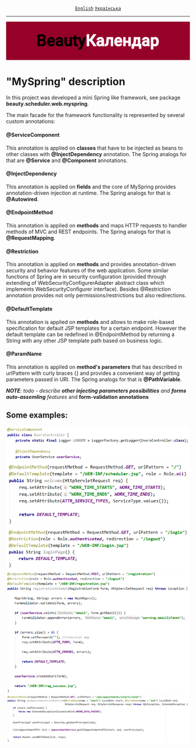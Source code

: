 <div align="center">
	<a href="https://github.com/VictorHilonenko/ServletProject/tree/master/src/main/java/beauty/scheduler/web/myspring/README.md"><code>English</code></a>
	<a href="https://github.com/VictorHilonenko/ServletProject/tree/master/src/main/java/beauty/scheduler/web/myspring/README_uk.md"><code>Українська</code></a>
</div>
<hr>
<div align="center">
	<img src="src/main/webapp/images/logo_uk.png">
</div>

# "MySpring" description

In this project was developed a mini Spring like framework, see package **beauty.scheduler.web.myspring**.

The main facade for the framework functionality is represented by several custom annotations:

#### @ServiceComponent
This annotation is applied on **classes** that have to be injected as beans to other classes with **@InjectDependency** annotation.
The Spring analogs for that are **@Service** and **@Component** annotations.

#### @InjectDependency
This annotation is applied on **fields** and the core of MySpring provides annotation-driven injection at runtime.
The Spring analogs for that is **@Autowired**.

#### @EndpointMethod
This annotation is applied on **methods** and maps HTTP requests to handler methods of MVC and REST endpoints.
The Spring analogs for that is **@RequestMapping**.

#### @Restriction
This annotation is applied on **methods** and provides annotation-driven security and behavior features of the web application.
Some similar functions of Spring are in security configuration (provided through extending of WebSecurityConfigurerAdapter abstract class which implements WebSecurityConfigurer interface).
Besides @Restriction annotation provides not only permissions/restrictions but also redirections.

#### @DefaultTemplate
This annotation is applied on **methods** and allows to make role-based specification for default JSP templates for a certain endpoint.
However the default template can be redefined in @EndpointMethod by returning a String with any other JSP template path based on business logic.

#### @ParamName
This annotation is applied on **method's parameters** that has described in urlPattern with curly braces {} and provides a convenient way of getting parameters passed in URI.
The Spring analogs for that is **@PathVariable**.

_**NOTE**: todo - describe **other injecting parameters possibilities** and **forms auto-assemling** features_ and **form-validation annotations**

## Some examples:

<div align="center">
	<img src="src/main/webapp/images/example1.png">
</div>
<div align="center">
	<img src="src/main/webapp/images/example2.png">
</div>
<div align="center">
	<img src="src/main/webapp/images/example3.png">
</div>
<div align="center">
	<img src="src/main/webapp/images/example4.png">
</div>
<div align="center">
	<img src="src/main/webapp/images/example5.png">
</div>